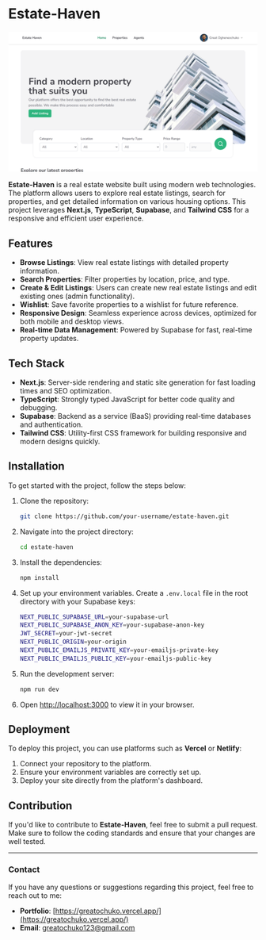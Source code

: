 # Estate-Haven
![Estate Haven home page](/public/homepage.png)

**Estate-Haven** is a real estate website built using modern web technologies. The platform allows users to explore real estate listings, search for properties, and get detailed information on various housing options. This project leverages **Next.js**, **TypeScript**, **Supabase**, and **Tailwind CSS** for a responsive and efficient user experience.

## Features

- **Browse Listings**: View real estate listings with detailed property information.
- **Search Properties**: Filter properties by location, price, and type.
- **Create & Edit Listings**: Users can create new real estate listings and edit existing ones (admin functionality).
- **Wishlist**: Save favorite properties to a wishlist for future reference.
- **Responsive Design**: Seamless experience across devices, optimized for both mobile and desktop views.
- **Real-time Data Management**: Powered by Supabase for fast, real-time property updates.

## Tech Stack

- **Next.js**: Server-side rendering and static site generation for fast loading times and SEO optimization.
- **TypeScript**: Strongly typed JavaScript for better code quality and debugging.
- **Supabase**: Backend as a service (BaaS) providing real-time databases and authentication.
- **Tailwind CSS**: Utility-first CSS framework for building responsive and modern designs quickly.

## Installation

To get started with the project, follow the steps below:

1. Clone the repository:
   ```bash
   git clone https://github.com/your-username/estate-haven.git
   ```

2. Navigate into the project directory:
   ```bash
   cd estate-haven
   ```

3. Install the dependencies:
   ```bash
   npm install
   ```

4. Set up your environment variables. Create a `.env.local` file in the root directory with your Supabase keys:
   ```bash
   NEXT_PUBLIC_SUPABASE_URL=your-supabase-url
   NEXT_PUBLIC_SUPABASE_ANON_KEY=your-supabase-anon-key
   JWT_SECRET=your-jwt-secret
   NEXT_PUBLIC_ORIGIN=your-origin
   NEXT_PUBLIC_EMAILJS_PRIVATE_KEY=your-emailjs-private-key
   NEXT_PUBLIC_EMAILJS_PUBLIC_KEY=your-emailjs-public-key
   
   ```

5. Run the development server:
   ```bash
   npm run dev
   ```

6. Open [http://localhost:3000](http://localhost:3000) to view it in your browser.

## Deployment

To deploy this project, you can use platforms such as **Vercel** or **Netlify**:

1. Connect your repository to the platform.
2. Ensure your environment variables are correctly set up.
3. Deploy your site directly from the platform's dashboard.

## Contribution

If you'd like to contribute to **Estate-Haven**, feel free to submit a pull request. Make sure to follow the coding standards and ensure that your changes are well tested.

---

### Contact

If you have any questions or suggestions regarding this project, feel free to reach out to me:

- **Portfolio**: [https://greatochuko.vercel.app/](https://greatochuko.vercel.app/)
- **Email**: greatochuko123@gmail.com